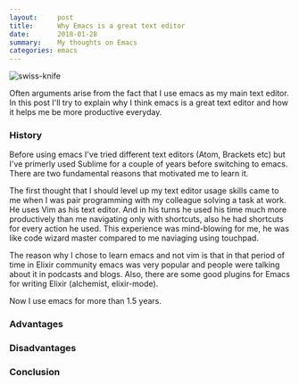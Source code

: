 ```yaml
---
layout:     post
title:      Why Emacs is a great text editor
date:       2018-01-28
summary:    My thoughts on Emacs
categories: emacs
---
```


![swiss-knife](https://i.imgur.com/J5Od0Xm.png)

Often arguments arise from the fact that I use emacs as my main text editor. In this post I'll try to explain why I think emacs is a great text editor and how it helps me be more productive everyday.

### History

Before using emacs I've tried different text editors (Atom, Brackets etc) but I've primerly used Sublime for a couple of years before switching to emacs. There are two fundamental reasons that motivated me to learn it.

The first thought that I should level up my text editor usage skills came to me when I was pair programming with my colleague solving a task at work. He uses Vim as his text editor. And in his turns he used his time much more productively than me navigating only with shortcuts, also he had shortcuts for every action he used. This experience was mind-blowing for me, he was like code wizard master compared to me naviaging using touchpad.

The reason why I chose to learn emacs and not vim is that in that period of time in Elixir community emacs was very popular and people were talking about it in podcasts and blogs. Also, there are some good plugins for Emacs for writing Elixir (alchemist, elixir-mode).

Now I use emacs for more than 1.5 years.

### Advantages

### Disadvantages

### Conclusion
